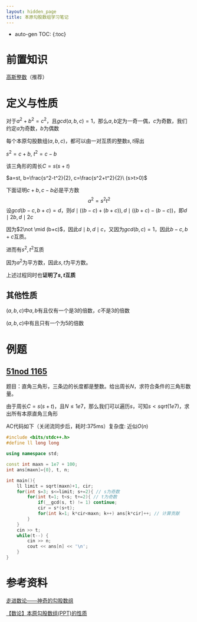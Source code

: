 ```yaml
---
layout: hidden_page
title: 本原勾股数组学习笔记
---
```


* auto-gen TOC:
{:toc}

# 前置知识

[高斯整数](/post/category/数论/高斯整数.html)（推荐）




# 定义与性质

对于$a^2+b^2=c^2$，且$gcd(a,b,c)=1$，那么$a,b$定为一奇一偶，$c$为奇数，我们约定$a$为奇数，$b$为偶数

每个本原勾股数组$(a, b, c)$，都可以由一对互质的整数$s,t$得出

$s^2=c+b,\ t^2=c-b$

该三角形的周长$C=s(s+t)$

$a=st, b=\frac{s^2-t^2}{2}, c=\frac{s^2+t^2}{2}\ (s>t>0)$



下面证明$c+b,c-b$必是平方数
$$
a^2=s^2t^2
$$
设$gcd(b-c,b+c)=d$，则$d\mid ((b-c)+(b+c)), d\mid ((b+c)-(b-c))$，即$d\mid 2b, d\mid 2c$

因为$2\not \mid (b+c)$，因此$d\mid b, d\mid c$，又因为$gcd(b,c)=1$，因此$b-c, b+c$互质。

进而有$s^2,t^2$互质

因为$a^2$为平方数，因此$s,t$为平方数。

上述过程同时也**证明了$s,t$互质**



## 其他性质

$(a,b,c)$中$a,b$有且仅有一个是3的倍数，$c$不是3的倍数

$(a,b,c)$中有且只有一个为5的倍数



# 例题

## [51nod 1165](https://vjudge.net/problem/51Nod-1165)

题目：直角三角形，三条边的长度都是整数。给出周长$N$，求符合条件的三角形数量。

由于周长$C=s(s+t)$，且$N\le1e7$，那么我们可以遍历$s$，可知$s<sqrt(1e7)$，求出所有本原直角三角形

AC代码如下（关闭流同步后，耗时:375ms）复杂度: 近似$O(n)$

```c++
#include <bits/stdc++.h>
#define ll long long

using namespace std;

const int maxn = 1e7 + 100;
int ans[maxn]={0}, t, n;

int main(){
    ll limit = sqrt(maxn)+1, cir;
    for(int s=3; s<=limit; s+=2){ // s为奇数
        for(int t=1; t<s; t+=2){ // t为奇数
            if(__gcd(s, t) != 1) continue;
            cir = s*(s+t);
            for(int k=1; k*cir<maxn; k++) ans[k*cir]++; // 计算贡献
        }
    }
    cin >> t;
    while(t--) {
        cin >> n;
        cout << ans[n] << '\n';
    }
}
```



# 参考资料

[走进数论——神奇的勾股数组](https://www.luogu.com.cn/blog/lhc/TheStoryOfPythagoreanTriples)

[【数论】本原勾股数组(PPT)的性质](https://www.cnblogs.com/yhyxy/p/11333686.html)

